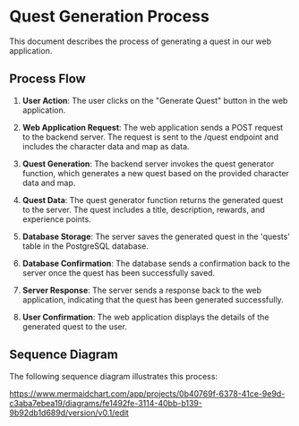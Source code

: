 # Quest Generation Process

This document describes the process of generating a quest in our web application.

## Process Flow

1. **User Action**: The user clicks on the "Generate Quest" button in the web application.

2. **Web Application Request**: The web application sends a POST request to the backend server. The request is sent to the /quest endpoint and includes the character data and map as data.

3. **Quest Generation**: The backend server invokes the quest generator function, which generates a new quest based on the provided character data and map.

4. **Quest Data**: The quest generator function returns the generated quest to the server. The quest includes a title, description, rewards, and experience points.

5. **Database Storage**: The server saves the generated quest in the 'quests' table in the PostgreSQL database.

6. **Database Confirmation**: The database sends a confirmation back to the server once the quest has been successfully saved.

7. **Server Response**: The server sends a response back to the web application, indicating that the quest has been generated successfully.

8. **User Confirmation**: The web application displays the details of the generated quest to the user.

## Sequence Diagram

The following sequence diagram illustrates this process:

https://www.mermaidchart.com/app/projects/0b40769f-6378-41ce-9e9d-c3aba7ebea19/diagrams/fe1492fe-3114-40bb-b139-9b92db1d689d/version/v0.1/edit